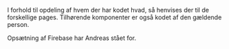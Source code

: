 I forhold til opdeling af hvem der har kodet hvad, så henvises der til de forskellige pages. Tilhørende komponenter er også kodet af den gældende person.

Opsætning af Firebase har Andreas stået for. 
